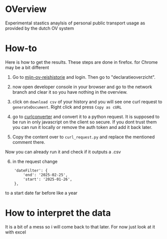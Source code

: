 # OVerview
Experimental stastics anaylsis of personal public transport usage as provided by the dutch OV system

# How-to
Here is how to get the results. These steps are done in firefox. for Chrome may be a bit different

1. Go to [mijn-ov-reishistorie](https://www.ov-chipkaart.nl/nl/mijn-ov-chip/mijn-ov-reishistorie) and login. Then go to "declaratieoverzicht".

2. now open developer console in your browser and go to the network branch and clear it so you have nothing in the overview.

3. click on `download csv` of your history and you will see one curl request to `generateDocument`. Right click and press `Copy as cURL`

4. go to [curlconverter](https://curlconverter.com/) and convert it to a python request. It is supposed to be run in only javascript on the client so secure. If you dont trust them you can run it locally or remove the auth token and add it back later.

5. Copy the content over to `curl_request.py` and replace the mentioned comment there. 

Now you can already run it and check if it outputs a .csv

6. in the request change

```
    'dateFilter': {
        'end': '2025-02-25',
        'start': '2025-01-26',
    },
```

to a start date far before like a year

# How to interpret the data

It is a bit of a mess so i will come back to that later. For now just look at it with excel

